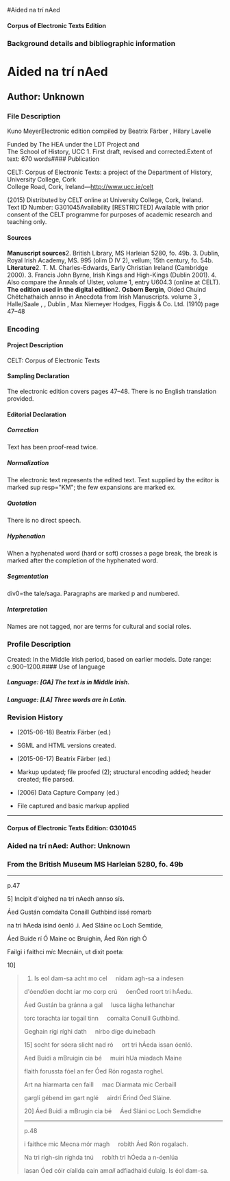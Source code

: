 

#Aided na trí nAed


<!-- // 
 function footNote(link) {
 openpopup = window.open(link,"openpopup","width=512,height=128,left=256,top=256,resizable=no,scrollbars=1,menubar=1,statusbar=0,toolbar=0");
}
// -->



#### Corpus of Electronic Texts Edition


### Background details and bibliographic information


Aided na trí nAed
=================


Author: Unknown
---------------


### File Description

Kuno MeyerElectronic edition compiled by Beatrix Färber , Hilary Lavelle

Funded by The HEA under the LDT Project and  
The School of History, UCC 1. First draft, revised and corrected.Extent of text: 670 words#### Publication


CELT: Corpus of Electronic Texts: a project of the Department of History, University College, Cork  
College Road, Cork, Ireland—http://www.ucc.ie/celt

 (2015) Distributed by CELT online at University College, Cork, Ireland.  
Text ID Number: G301045Availability [RESTRICTED] 
Available with prior consent of the CELT programme for purposes of academic research and teaching only.


#### Sources


**Manuscript sources**2. British Library, MS Harleian 5280, fo. 49b.
3. Dublin, Royal Irish Academy, MS. 995 (olim D IV 2), vellum; 15th century, fo. 54b.
**Literature**2. T. M. Charles-Edwards, Early Christian Ireland (Cambridge 2000).
3. Francis John Byrne, Irish Kings and High-Kings (Dublin 2001).
4. Also compare the Annals of Ulster, volume 1, entry U604.3 (online at CELT).
**The edition used in the digital edition**2. **Osborn Bergin**, Oided Chuind Chétchathaich annso in Anecdota from Irish Manuscripts. volume 3 , Halle/Saale , , Dublin , Max Niemeyer Hodges, Figgis & Co. Ltd. (1910) page 47–48

### Encoding


#### Project Description


CELT: Corpus of Electronic Texts


#### Sampling Declaration


The electronic edition covers pages 47–48. There is no English translation provided.


#### Editorial Declaration


##### Correction


Text has been proof-read twice.


##### Normalization


The electronic text represents the edited text. Text supplied by the editor is marked sup resp="KM"; the few expansions are marked ex.


##### Quotation


There is no direct speech.


##### Hyphenation


When a hyphenated word (hard or soft) crosses a page break, the break is marked after the completion of the hyphenated word.


##### Segmentation


div0=the tale/saga. Paragraphs are marked p and numbered.


##### Interpretation


Names are not tagged, nor are terms for cultural and social roles.


### Profile Description


Created: In the Middle Irish period, based on earlier models.
 Date range: c.900–1200.#### Use of language


##### Language: [GA] The text is in Middle Irish.


##### Language: [LA] Three words are in Latin.


### Revision History


* (2015-06-18) Beatrix Färber (ed.)

* SGML and HTML versions created.
* (2015-06-17) Beatrix Färber (ed.)

* Markup updated; file proofed (2); structural encoding added; header created; file parsed.
* (2006) Data Capture Company (ed.)

* File captured and basic markup applied




---


#### Corpus of Electronic Texts Edition: G301045


### Aided na trí nAed: Author: Unknown


### From the British Museum MS Harleian 5280, fo. 49b




---

p.47



  
5] Incipit d'oighed na tri nAedh annso sís.



  
 Áed Gustán comdalta Conaill Guthbind issé romarb
  

 na tri hAeda isind óenló .i. Aed Sláine oc Loch Semtide,
  

Áed Buide rí Ó Maine oc Bruighin, Áed Rón rígh Ó
  

 Failgi i faithci m*i*c Mecnáin, ut dixit poeta:
  
10] 

> 1. Is eol dam-sa acht mo cel     nidam agh-sa a indesen
>   
> d'óen*d*óen docht iar mo corp crú     óenÓed roort tri hÁedu.
>   
> Áed Gustán ba gránna a gal     lusca lágha lethanchar
>   
> torc torachta iar togail tinn     comalta Conuill Guthbind.
>   
> Geghain rígi ríghi dath     nírbo díge duinebadh
>   
> 15] socht for sóera slicht nad ró     ort tri hÁeda issan óenló.
>   
> Aed Buidi a mBruigin cia bé     muiri hUa miadach Maine
>   
> flaith forussta fóel an fer Óed Rón rogasta roghel.
>   
> Art na hiarmarta cen faill     mac Diarmata mic Cerbaill
>   
> garglí gébend im gart nglé     airdrí Érind Óed Sláine.
>   
> 20] Áed Buidi a mBrugin cia bé     Áed Sláni oc Loch Semdidhe
> 
> 
> ---
> 
> p.48
> 
> 
> i faithce mic Mecna mór magh     robíth Áed Rón rogalach.
>   
> Na tri rígh-sin ríghda tnú     robíth tri hÓeda a n-óenlúa
>   
> lasan Óed cóir cíallda cain am*ail* adfiadhaid éulaig.
> Is éol dam-sa.
> 
> 














